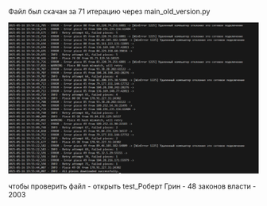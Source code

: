 



Файл был скачан за 71 итерацию через main_old_version.py

![alt text](./image/image.png)

чтобы проверить файл - открыть test_Роберт Грин - 48 законов власти - 2003